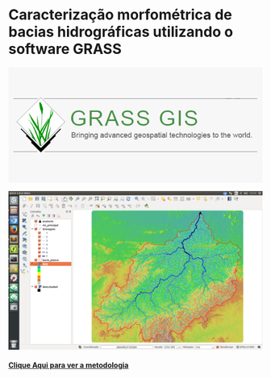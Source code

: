 # Caracterização morfométrica de bacias hidrográficas utilizando o software GRASS

![image](metodologia/img/GRASS.png)

![image](metodologia/img/20.png)


#### [Clique Aqui para ver a metodologia][1]


[1]:metodologia/metodologia.md
